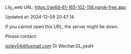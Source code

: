 Lily_web URL: https://ae6d-61-165-102-156.ngrok-free.app

Updated at: 2024-12-09 20:47:14

If you cannot open this URL, the server might be down.

Please contact: 

goley04@foxmail.com Or Wechat:GL_yeaH